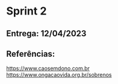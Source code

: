 # Sprint 2

## Entrega: 12/04/2023

## Referências:
https://www.caosemdono.com.br
https://www.ongacaovida.org.br/sobrenos

